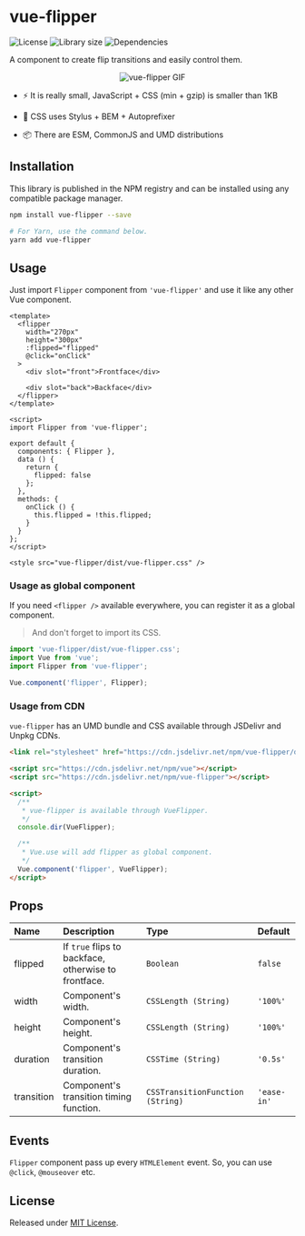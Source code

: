 # vue-flipper

![License](https://badgen.net/github/license/VitorLuizC/vue-flipper)
![Library size](https://badgen.net/bundlephobia/minzip/vue-flipper)
![Dependencies](https://badgen.net/david/dep/VitorLuizC/vue-flipper)

A component to create flip transitions and easily control them.

<p align="center">
  <img
    src="https://media.giphy.com/media/XKSCnlDkjbaXEkSODW/giphy.gif"
    alt="vue-flipper GIF"
    title="A GIF shows VueFlipper example."
  />
</p>

- :zap: It is really small, JavaScript + CSS (min + gzip) is smaller than 1KB

- :art: CSS uses Stylus + BEM + Autoprefixer

- :package: There are ESM, CommonJS and UMD distributions

## Installation

This library is published in the NPM registry and can be installed using any compatible package manager.

```sh
npm install vue-flipper --save

# For Yarn, use the command below.
yarn add vue-flipper
```

## Usage

Just import `Flipper` component from `'vue-flipper'` and use it like any other Vue component.

```vue
<template>
  <flipper
    width="270px"
    height="300px"
    :flipped="flipped"
    @click="onClick"
  >
    <div slot="front">Frontface</div>

    <div slot="back">Backface</div>
  </flipper>
</template>

<script>
import Flipper from 'vue-flipper';

export default {
  components: { Flipper },
  data () {
    return {
      flipped: false
    };
  },
  methods: {
    onClick () {
      this.flipped = !this.flipped;
    }
  }
};
</script>

<style src="vue-flipper/dist/vue-flipper.css" />
```

### Usage as global component

If you need `<flipper />` available everywhere, you can register it as a global component.

> And don't forget to import its CSS.

```js
import 'vue-flipper/dist/vue-flipper.css';
import Vue from 'vue';
import Flipper from 'vue-flipper';

Vue.component('flipper', Flipper);
```

### Usage from CDN

`vue-flipper` has an UMD bundle and CSS available through JSDelivr and Unpkg CDNs.

```html
<link rel="stylesheet" href="https://cdn.jsdelivr.net/npm/vue-flipper/dist/vue-flipper.css" />

<script src="https://cdn.jsdelivr.net/npm/vue"></script>
<script src="https://cdn.jsdelivr.net/npm/vue-flipper"></script>

<script>
  /**
   * vue-flipper is available through VueFlipper.
   */
  console.dir(VueFlipper);

  /**
   * Vue.use will add flipper as global component.
   */
  Vue.component('flipper', VueFlipper);
</script>
```

## Props

| Name | Description | Type | Default
|:---- |:----------- |:---- |:-------
| flipped | If `true` flips to backface, otherwise to frontface. | `Boolean` | `false`
| width | Component's width. | `CSSLength (String)` | `'100%'`
| height | Component's height. | `CSSLength (String)` | `'100%'`
| duration | Component's transition duration. | `CSSTime (String)` | `'0.5s'`
| transition | Component's transition timing function. | `CSSTransitionFunction (String)` | `'ease-in'`

## Events

`Flipper` component pass up every `HTMLElement` event. So, you can use `@click`, `@mouseover` etc.

## License

Released under [MIT License](./LICENSE).
